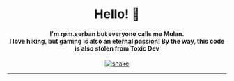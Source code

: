 <div align="center">
    <h1 align="center">Hello! 👋</h1>
    <h4 align="center">I'm <strong>rpm.serban</strong> but everyone calls me <strong>Mulan</strong>. 
        <br />
      I love hiking, but gaming is also an eternal passion! By the way, this code is also stolen from Toxic Dev</h4>
</div>

<div align="center">
    <a href="https://toxicdev.me">
        <img src="https://github.com/TheRealToxicDev/TheRealToxicDev/blob/output/github-contribution-grid-snake-dark.svg" alt="snake" />
    </a>
</div>

<hr />

